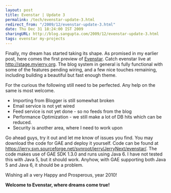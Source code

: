 ```yaml
---
layout: post
title: Evenstar | Update 3
permalink: /tech/evenstar-update-3.html
redirect_from: "/2009/12/evenstar-update-3.html"
date: Thu Dec 31 18:24:00 IST 2009
sharingURL: http://blog.sangupta.com/2009/12/evenstar-update-3.html
tags: evenstar my-projects
---
```


Finally, my dream has started taking its shape. As promised in my earlier 
post, here comes the first preview of 
<a href="http://myjerry.org/evenstar.html">Evenstar</a>. Catch evenstar live at 
<a href="http://stage.myjerry.org">http://stage.myjerry.org</a>. The blog 
system in general is fully functional with some of the features pending wiring, 
and a few nice touches remaining, including building a beautiful but fast enough theme.

<!-- break here -->

For the curious the following still need to be perfected. Any help on the same is most welcome.

* Importing from Blogger is still somewhat broken
* Email service is not yet wired
* Feed service is not yet done - so no feeds from the blog
* Performance Optimization - we still make a lot of DB hits which can be reduced.
* Security is another area, where I need to work upon

Go ahead guys, try it out and let me know of issues you find. You may download 
the code for GAE and deploy it yourself. Code can be found at 
<a href="https://jerry.svn.sourceforge.net/svnroot/jerry/JerryNext/evenstar/">https://jerry.svn.sourceforge.net/svnroot/jerry/JerryNext/evenstar/</a>. The code makes use of GAE SDK 1.3.0 and runs using Java 6. I have not tested 
this with Java 5, but it should work. Anyhow, with GAE supporting both Java 5 and 
Java 6, it should be a problem.

Wishing all a very Happy and Prosperous, year 2010!

**Welcome to Evenstar, where dreams come true!**
